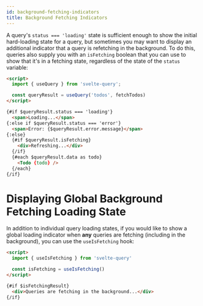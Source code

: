 ```yaml
---
id: background-fetching-indicators
title: Background Fetching Indicators
---
```


A query's `status === 'loading'` state is sufficient enough to show the initial hard-loading state for a query, but sometimes you may want to display an additional indicator that a query is refetching in the background. To do this, queries also supply you with an `isFetching` boolean that you can use to show that it's in a fetching state, regardless of the state of the `status` variable:

```markdown
<script>
  import { useQuery } from 'svelte-query';

  const queryResult = useQuery('todos', fetchTodos)
</script>

{#if $queryResult.status === 'loading'}
  <span>Loading...</span>
{:else if $queryResult.status === 'error'}
  <span>Error: {$queryResult.error.message}</span>
{:else}
  {#if $queryResult.isFetching}
    <div>Refreshing...</div>
  {/if}
  {#each $queryResult.data as todo}
    <Todo {todo} />
  {/each}
{/if}
```

# Displaying Global Background Fetching Loading State

In addition to individual query loading states, if you would like to show a global loading indicator when **any** queries are fetching (including in the background), you can use the `useIsFetching` hook:

```markdown
<script>
  import { useIsFetching } from 'svelte-query'

  const isFetching = useIsFetching()
</script>

{#if $isFetchingResult}
  <div>Queries are fetching in the background...</div>
{/if}
```
